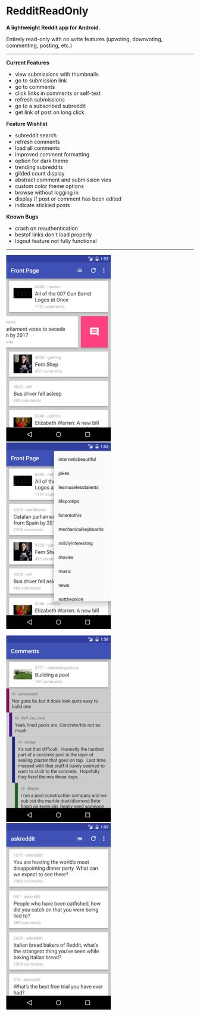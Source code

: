 # RedditReadOnly

**A lightweight Reddit app for Android.**

Entirely read-only with no write features (upvoting, downvoting, commenting, posting, etc.)

---

**Current Features**
 - view submissions with thumbnails
 - go to submission link
 - go to comments
 - click links in comments or self-text
 - refresh submissions
 - go to a subscribed subreddit
 - get link of post on long click

**Feature Wishlist**
 - subreddit search
 - refresh comments
 - load all comments
 - improved comment formatting
 - option for dark theme
 - trending subreddits
 - gilded count display
 - abstract comment and submission vies
 - custom color theme options
 - browse without logging in
 - display if post or comment has been edited
 - indicate stickied posts

**Known Bugs**
 - crash on reauthentication
 - bestof links don't load properly
 - logout feature not fully functional
 
---
 
<a href="Screenshot 1"><img src="./screenshot1.png" height="500" width="281" ></a>
<a href="Screenshot 2"><img src="./screenshot2.png" height="500" width="281" ></a>

<a href="Screenshot 3"><img src="./screenshot3.png" height="500" width="281" ></a>
<a href="Screenshot 4"><img src="./screenshot4.png" height="500" width="281" ></a>

